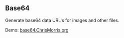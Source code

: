 Base64
------
Generate base64 data URL's for images and other files.

Demo: [base64.ChrisMorris.org](http://base64.chrismorris.org)
